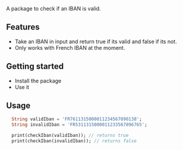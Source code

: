 <!-- 
This README describes the package. If you publish this package to pub.dev,
this README's contents appear on the landing page for your package.

For information about how to write a good package README, see the guide for
[writing package pages](https://dart.dev/guides/libraries/writing-package-pages). 

For general information about developing packages, see the Dart guide for
[creating packages](https://dart.dev/guides/libraries/create-library-packages)
and the Flutter guide for
[developing packages and plugins](https://flutter.dev/developing-packages). 
-->
A package to check if an IBAN is valid.

## Features

- Take an IBAN in input and return true if its valid and false if its not.
- Only works with French IBAN at the moment.

## Getting started

- Install the package
- Use it

## Usage

```dart
  String validIban = 'FR7611315000011234567890138';
  String invalidIban = 'FR5311315000011233567896765';

  print(checkIban(validIban)); // returns true
  print(checkIban(invalidIban)); // returns false
```